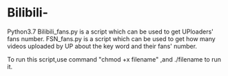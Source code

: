 # Bilibili-
Python3.7
Bilibili_fans.py is a script which can be used to get UPloaders' fans number.
FSN_fans.py is a script which can be used to get how many videos uploaded by UP about the key word and their fans' number.

To run this script,use command "chmod +x filename" ,and ./filename to run it.
